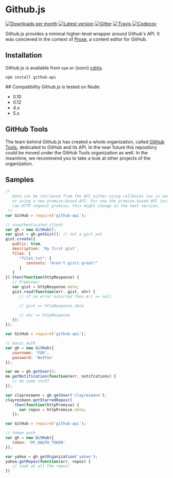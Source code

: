 # Github.js

[![Downloads per month](https://img.shields.io/npm/dm/github-api.svg?maxAge=2592000)][npm-package]
[![Latest version](https://img.shields.io/npm/v/github-api.svg?maxAge=2592000)][npm-package]
[![Gitter](https://img.shields.io/gitter/room/michael/github.js.svg?maxAge=2592000)][gitter]
[![Travis](https://img.shields.io/travis/michael/github.svg?maxAge=2592000)][travis-ci]
[![Codecov](https://img.shields.io/codecov/c/github/michael/github.svg?maxAge=2592000)][codecov]

Github.js provides a minimal higher-level wrapper around Github's API. It was concieved in the context of
[Prose][prose], a content editor for GitHub.

## Installation
Github.js is available from `npm` or (soon) [cdnjs][cdnjs].

```
npm install github-api
```

## Compatibility
Github.js is tested on Node:
* 0.10
* 0.12
* 4.x
* 5.x

## GitHub Tools

The team behind Github.js has created a whole organization, called [GitHub Tools](https://github.com/github-tools),
dedicated to GitHub and its API. In the near future this repository could be moved under the GitHub Tools organization
as well. In the meantime, we recommend you to take a look at other projects of the organization.

## Samples

```javascript
/*
   Data can be retrieved from the API either using callbacks (as in versions < 1.0)
   or using a new promise-based API. For now the promise-based API just returns the
   raw HTTP request promise; this might change in the next version.
 */
var GitHub = require('github-api');

// unauthenticated client
var gh = new GitHub();
var gist = gh.getGist(); // not a gist yet
gist.create({
   public: true,
   description: 'My first gist',
   files: {
      "file1.txt": {
         contents: "Aren't gists great!"
      }
   }
}).then(function(httpResponse) {
   // Promises!
   var gist = httpResponse.data;
   gist.read(function(err, gist, xhr) {
      // if no error occurred then err == null

      // gist == httpResponse.data

      // xhr == httpResponse
   });
});
```

```javascript
var GitHub = require('github-api');

// basic auth
var gh = new GitHub({
   username: 'FOO',
   password: 'NotFoo'
});

var me = gh.getUser();
me.getNotification(function(err, notifcations) {
   // do some stuff
});

var clayreimann = gh.getUser('clayreimann');
clayreimann.getStarredRepos()
   .then(function(httpPromise) {
      var repos = httpPromise.data;
   });
```

```javascript
var GitHub = require('github-api');

// token auth
var gh = new GitHub({
   token: 'MY_OAUTH_TOKEN'
});

var yahoo = gh.getOrganization('yahoo');
yahoo.getRepos(function(err, repos) {
   // look at all the repos!
})
```

[cdnjs]: https://cdnjs.com/
[codecov]: https://codecov.io/github/michael/github?branch=master
[travis-ci]: https://travis-ci.org/michael/github
[gitter]: https://gitter.im/michael/github
[npm-package]: https://www.npmjs.com/package/github-api
[prose]: http://prose.io
[xhr-link]: http://blogs.msdn.com/b/ieinternals/archive/2010/05/13/xdomainrequest-restrictions-limitations-and-workarounds.aspx
